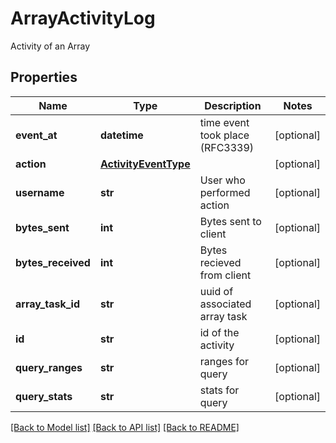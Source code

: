 # ArrayActivityLog

Activity of an Array

## Properties

| Name               | Type                                          | Description                     | Notes      |
| ------------------ | --------------------------------------------- | ------------------------------- | ---------- |
| **event_at**       | **datetime**                                  | time event took place (RFC3339) | [optional] |
| **action**         | [**ActivityEventType**](ActivityEventType.md) |                                 | [optional] |
| **username**       | **str**                                       | User who performed action       | [optional] |
| **bytes_sent**     | **int**                                       | Bytes sent to client            | [optional] |
| **bytes_received** | **int**                                       | Bytes recieved from client      | [optional] |
| **array_task_id**  | **str**                                       | uuid of associated array task   | [optional] |
| **id**             | **str**                                       | id of the activity              | [optional] |
| **query_ranges**   | **str**                                       | ranges for query                | [optional] |
| **query_stats**    | **str**                                       | stats for query                 | [optional] |

[[Back to Model list]](../README.md#documentation-for-models) [[Back to API list]](../README.md#documentation-for-api-endpoints) [[Back to README]](../README.md)
